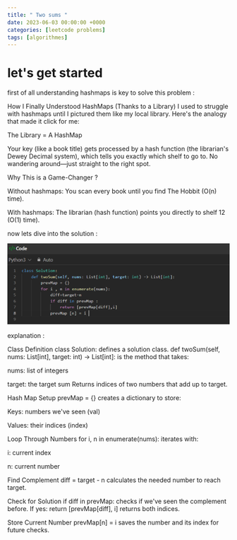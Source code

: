 ```yaml
---
title: " Two sums "
date: 2023-06-03 00:00:00 +0000
categories: [leetcode problems]
tags: [algorithmes]
---
```


# let's get started 

first of all understanding hashmaps is key to solve this problem : 


How I Finally Understood HashMaps (Thanks to a Library)
I used to struggle with hashmaps until I pictured them like my local library. Here's the analogy that made it click for me:

The Library = A HashMap

Your key (like a book title) gets processed by a hash function (the librarian's Dewey Decimal system), which tells you exactly which shelf to go to. No wandering around—just straight to the right spot.

Why This is a Game-Changer ?

Without hashmaps: You scan every book until you find The Hobbit (O(n) time).

With hashmaps: The librarian (hash function) points you directly to shelf 12 (O(1) time).

now lets dive into the solution : 

![alt text](/assets/img/photo2.jpg)

explanation : 

Class Definition
class Solution: defines a solution class.
def twoSum(self, nums: List[int], target: int) -> List[int]: is the method that takes:

nums: list of integers

target: the target sum
Returns indices of two numbers that add up to target.

Hash Map Setup
prevMap = {} creates a dictionary to store:

Keys: numbers we've seen (val)

Values: their indices (index)

Loop Through Numbers
for i, n in enumerate(nums): iterates with:

i: current index

n: current number

Find Complement
diff = target - n calculates the needed number to reach target.

Check for Solution
if diff in prevMap: checks if we've seen the complement before.
If yes: return [prevMap[diff], i] returns both indices.

Store Current Number
prevMap[n] = i saves the number and its index for future checks.
